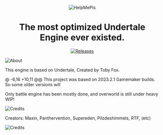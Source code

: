 <p align="center">
  <img src="https://user-images.githubusercontent.com/83257329/226114457-a8702e87-0f37-46a4-8b09-f43b12e9511f.png" alt="HelpMePls">
</p>
<h1 align="center">The most optimized Undertale Engine ever existed.</h1>
<p align="center">
  <a target="_blank" href="https://github.com/RTFTR/Coalition-Engine-Canary/releases">
    <img alt="Releases" src="https://img.shields.io/github/v/release/Coalition-Engine-Canary/Coalition-Engine-Canary?color=%230A99D6&label=Latest%20release&style=for-the-badge">
  </a>
</p>

![About](https://user-images.githubusercontent.com/83257329/226114468-3823b116-01ae-4941-be38-c6683bd428ea.png)

This engine is based on Undertale, Created by Toby Fox.

@ -6,16 +10,11 @@ This project was based on 2023.2.1 Gamemaker builds. So some older versions will

Only battle engine has been mostly done, and overworld is still under heavy WIP!

![Credits](https://user-images.githubusercontent.com/83257329/226114492-749f7f25-9780-4a28-80b2-1bb4bad86e22.png)

Creators:
Maxin, Panthervention, Supereden, Pilzdeshimmels, RTF, (etc)

![Credits](https://user-images.githubusercontent.com/83257329/226114582-7fd89d9b-9735-4c2a-9440-4f7df160ff26.png)